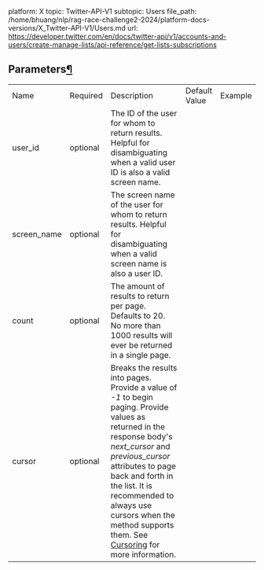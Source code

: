 platform: X
topic: Twitter-API-V1
subtopic: Users
file_path: /home/bhuang/nlp/rag-race-challenge2-2024/platform-docs-versions/X_Twitter-API-V1/Users.md
url: https://developer.twitter.com/en/docs/twitter-api/v1/accounts-and-users/create-manage-lists/api-reference/get-lists-subscriptions


## Parameters[¶](#parameters "Permalink to this headline")

|     |     |     |     |     |
| --- | --- | --- | --- | --- |
| Name | Required | Description | Default Value | Example |
| user\_id | optional | The ID of the user for whom to return results. Helpful for disambiguating when a valid user ID is also a valid screen name. |     |     |
| screen\_name | optional | The screen name of the user for whom to return results. Helpful for disambiguating when a valid screen name is also a user ID. |     |     |
| count | optional | The amount of results to return per page. Defaults to 20. No more than 1000 results will ever be returned in a single page. |     |     |
| cursor | optional | Breaks the results into pages. Provide a value of _\-1_ to begin paging. Provide values as returned in the response body's _next\_cursor_ and _previous\_cursor_ attributes to page back and forth in the list. It is recommended to always use cursors when the method supports them. See [Cursoring](https://developer.twitter.com/en/docs/basics/cursoring) for more information. |     |     |